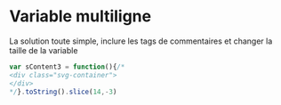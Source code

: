 # Variable multiligne

La solution toute simple, inclure les tags de commentaires et changer la taille de la variable
```javascript
var sContent3 = function(){/*
<div class="svg-container">
</div>
*/}.toString().slice(14,-3)
```

